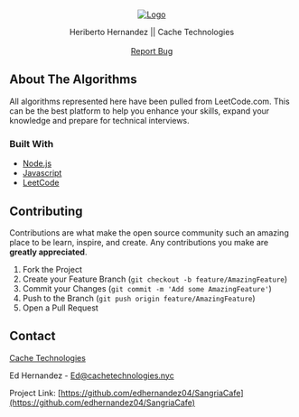 <!-- PROJECT SHIELDS -->

<!-- PROJECT LOGO -->
<br />
<p align="center">
  <a href="https://github.com/edhernandez04/SangriaCafe">
    <img src="https://lh3.googleusercontent.com/0WSas3YWlswQnUs3IQ1QC95D2A981mQK7r1w2tnm2ESY83RLQZkJw_0iw6nQ1wK8TckbZC12AYPkzpZSVBunufLTUKioRXTp7HDgDhw-f7XeQo27MA-D_QjG8_OKk-9T-s9hso63TmjkynOtjob5ZRNuPWw_llXHJPuGlX4lTL0D_AIbeLz9M8rqf13M1XuOBub-D3chCH6ilqtQGnSqqzgiTSouXjTnCZ8MNodJ_Pe3lv_iId4Oe4AyS_HyVzH1y6UooSn46gOQU4KW66KYsgl3plfI35IQavoNGIJVn4-jhDjZ1gVNOa7-ug5TeBhCLMEyu5g3JE24xpQLCwSylo2t_qDogadqX135A-h0mM_ZWYnNGiJVkQKdIEJC-3IdwQbMAHCnC2Q4STzcYFWjrbLSDMNhQO6Yny3Y0fFfvLFCfEnOZrCWvgXedKLBt28CK-IVngCbHnuSwXw6Mibhwr0AH7ZXCA9KpziHrb2NMgb1B3xH-cgnMOq3IHCpmiKyVj6Ug0q7ga7ArcBKb_O9dPM5Vlr6LBBqzlxVXtq5Dckjd5cJzCBalYUiDkUHvFKwduemUeiR5vcOCIuwUt_q8Y9nPYV74RYaHIKDlxQgXqVKrhP5oHd82-bD_DqPfRjcn8FmFXuU9OhE309PJ8yzeS9sOn9KmWErbA0YVvCxwnh51wDgtM7Dx3b74VWphQ=w2200-h1200-no?authuser=0" alt="Logo">
  </a>

  <p align="center">
    Heriberto Hernandez || Cache Technologies
    <br />
    <br />
    <a href="https://github.com/edhernandez04/Algorithms/issues">Report Bug</a>
  </p>
</p>

<!-- ABOUT THE ALGORITHMS -->

## About The Algorithms

All algorithms represented here have been pulled from LeetCode.com. This can be the best platform to help you enhance your skills, expand your knowledge and prepare for technical interviews.

### Built With

- [Node.js](https://nodejs.org/en/)
- [Javascript](https://www.javascript.com/)
- [LeetCode](https://leetcode.com/)

<!-- CONTRIBUTING -->

## Contributing

Contributions are what make the open source community such an amazing place to be learn, inspire, and create. Any contributions you make are **greatly appreciated**.

1. Fork the Project
2. Create your Feature Branch (`git checkout -b feature/AmazingFeature`)
3. Commit your Changes (`git commit -m 'Add some AmazingFeature'`)
4. Push to the Branch (`git push origin feature/AmazingFeature`)
5. Open a Pull Request

<!-- CONTACT -->

## Contact

[Cache Technologies](http://cachetechnologies.nyc/)

Ed Hernandez - [Ed@cachetechnologies.nyc](mailto:ed@cachetechnologies.nyc)

Project Link: [https://github.com/edhernandez04/SangriaCafe](https://github.com/edhernandez04/SangriaCafe)

<!-- MARKDOWN LINKS & IMAGES -->
<!-- https://www.markdownguide.org/basic-syntax/#reference-style-links -->
